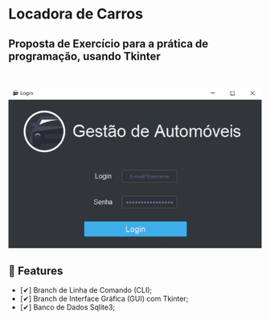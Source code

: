 # Locadora de Carros

## Proposta de Exercício para a prática de programação, usando Tkinter

<br>

![sdf](.github/demo1.png)

## 🔖 Features

- [✔] Branch de Linha de Comando (CLI);
- [✔] Branch de Interface Gráfica (GUI) com Tkinter;
- [✔] Banco de Dados Sqlite3;
